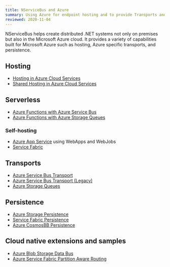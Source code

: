 ```yaml
---
title: NServiceBus and Azure
summary: Using Azure for endpoint hosting and to provide Transports and Persistence
reviewed: 2020-11-04
---
```


NServiceBus helps create distributed .NET systems not only on premises but also in the Microsoft Azure cloud. It provides a variety of capabilities built for Microsoft Azure such as hosting, Azure specific transports, and persistence.

## Hosting

 * [Hosting in Azure Cloud Services](/nservicebus/hosting/cloud-services-host/)
 * [Shared Hosting in Azure Cloud Services](/samples/azure/shared-host/)

## Serverless

* [Azure Functions with Azure Service Bus](/previews/azure-functions-service-bus/)
* [Azure Functions with Azure Storage Queues](/previews/azure-functions-storage-queues/)

### Self-hosting

 * [Azure App Service](/samples/showcase/cloud-azure/) using WebApps and WebJobs
 * [Service Fabric](/nservicebus/hosting/service-fabric-hosting/)

## Transports

 * [Azure Service Bus Transport](/transports/azure-service-bus/)
 * [Azure Service Bus Transport (Legacy)](/transports/azure-service-bus/legacy/)
 * [Azure Storage Queues](/transports/azure-storage-queues/)

## Persistence

 * [Azure Storage Persistence](/persistence/azure-storage/)
 * [Service Fabric Persistence](/persistence/service-fabric/)
 * [Azure CosmosBB Persistence](/previews/cosmosdb/)

## Cloud native extensions and samples

 * [Azure Blob Storage Data Bus](/samples/azure/blob-storage-databus/)
 * [Azure Service Fabric Partition Aware Routing](/samples/azure/azure-service-fabric-routing/)
